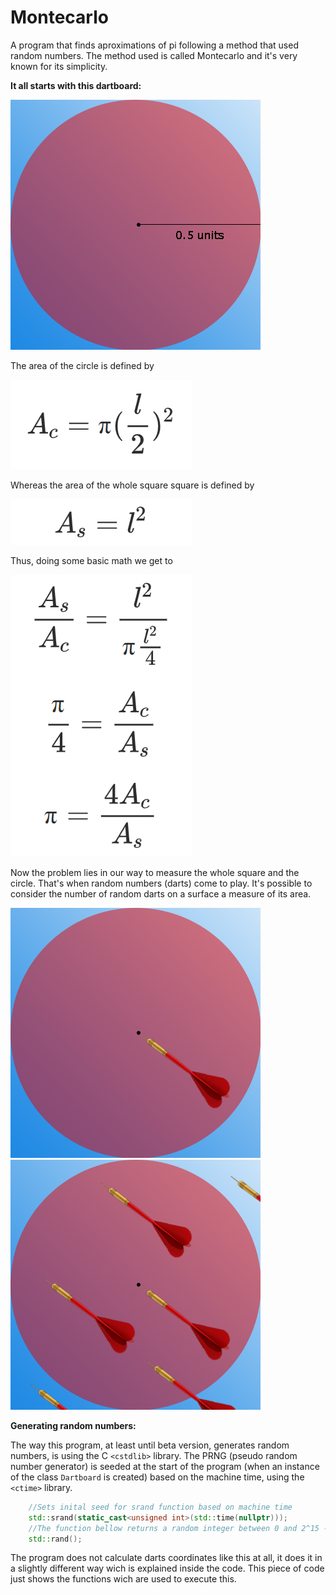 # Montecarlo
A program that finds aproximations of pi following a method that used random numbers. The method used is called Montecarlo and it's very known for its simplicity.

**It all starts with this dartboard:** 

![](https://raw.githubusercontent.com/pabloasenjo3/Montecarlo/master/.edit/0.png)

The area of the circle is defined by 

![](https://raw.githubusercontent.com/pabloasenjo3/Montecarlo/master/.edit/circle.png)

Whereas the area of the whole square square is defined by

![](https://raw.githubusercontent.com/pabloasenjo3/Montecarlo/master/.edit/square.png)

Thus, doing some basic math we get to

![](https://raw.githubusercontent.com/pabloasenjo3/Montecarlo/master/.edit/formula.png)

Now the problem lies in our way to measure the whole square and the circle. That's when random numbers (darts) come to play. It's possible to consider the number of random darts on a surface a measure of its area.

![](https://raw.githubusercontent.com/pabloasenjo3/Montecarlo/master/.edit/1.png)
![](https://raw.githubusercontent.com/pabloasenjo3/Montecarlo/master/.edit/2.png)

**Generating random numbers:**

The way this program, at least until beta version, generates random numbers, is using the C `<cstdlib>` library. The PRNG (pseudo random number generator) is seeded at the start of the program (when an instance of the class `Dartboard` is created) based on the machine time, using the `<ctime>` library.

```c++
    //Sets inital seed for srand function based on machine time
    std::srand(static_cast<unsigned int>(std::time(nullptr)));
    //The function bellow returns a random integer between 0 and 2^15 -1 (32767)
    std::rand();
```

The program does not calculate darts coordinates like this at all, it does it in a slightly different way wich is explained inside the code. This piece of code just shows the functions wich are used to execute this.
